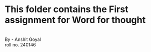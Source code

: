 # This folder contains the First assignment for Word for thought
<br>
By - Anshit Goyal
<br>
roll no. 240146
